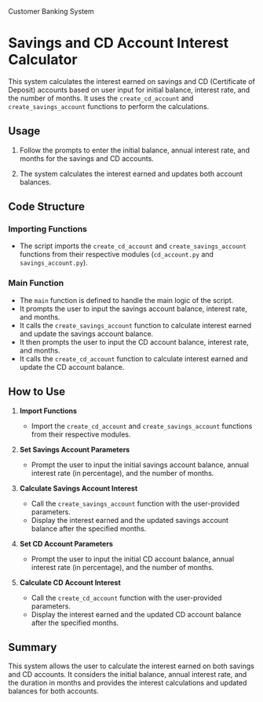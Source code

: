 Customer Banking System
# Savings and CD Account Interest Calculator

This system calculates the interest earned on savings and CD (Certificate of Deposit) accounts based on user input for initial balance, interest rate, and the number of months. It uses the `create_cd_account` and `create_savings_account` functions to perform the calculations.

## Usage

1. Follow the prompts to enter the initial balance, annual interest rate, and months for the savings and CD accounts.

2. The system calculates the interest earned and updates both account balances.

## Code Structure

### Importing Functions
- The script imports the `create_cd_account` and `create_savings_account` functions from their respective modules (`cd_account.py` and `savings_account.py`).

### Main Function
- The `main` function is defined to handle the main logic of the script.
- It prompts the user to input the savings account balance, interest rate, and months.
- It calls the `create_savings_account` function to calculate interest earned and update the savings account balance.
- It then prompts the user to input the CD account balance, interest rate, and months.
- It calls the `create_cd_account` function to calculate interest earned and update the CD account balance.

## How to Use

1. **Import Functions**
   - Import the `create_cd_account` and `create_savings_account` functions from their respective modules.

2. **Set Savings Account Parameters**
   - Prompt the user to input the initial savings account balance, annual interest rate (in percentage), and the number of months.

3. **Calculate Savings Account Interest**
   - Call the `create_savings_account` function with the user-provided parameters.
   - Display the interest earned and the updated savings account balance after the specified months.

4. **Set CD Account Parameters**
   - Prompt the user to input the initial CD account balance, annual interest rate (in percentage), and the number of months.

5. **Calculate CD Account Interest**
   - Call the `create_cd_account` function with the user-provided parameters.
   - Display the interest earned and the updated CD account balance after the specified months.

## Summary

This system allows the user to calculate the interest earned on both savings and CD accounts. It considers the initial balance, annual interest rate, and the duration in months and provides the interest calculations and updated balances for both accounts.



